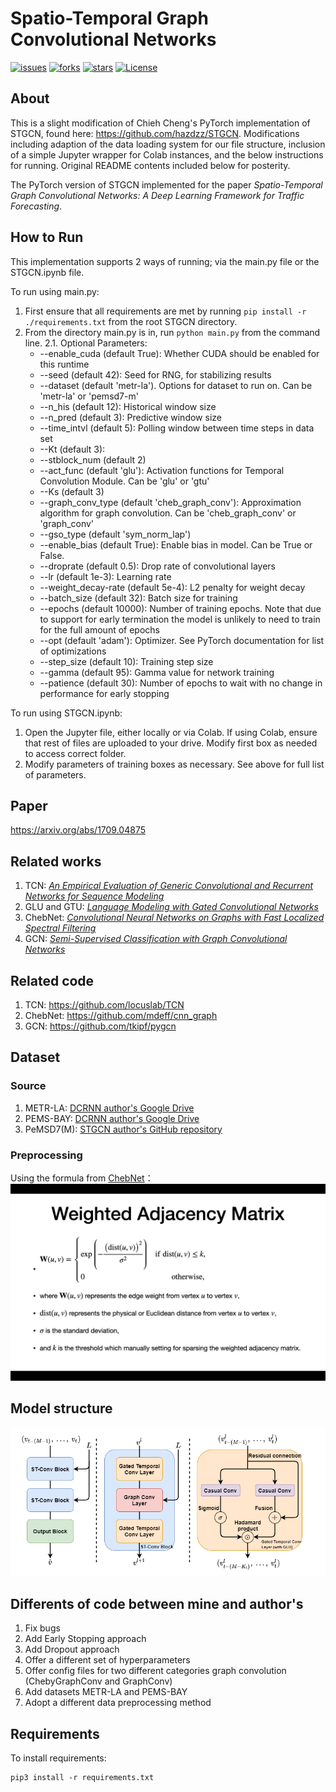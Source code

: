 
# Spatio-Temporal Graph Convolutional Networks
[![issues](https://img.shields.io/github/issues/hazdzz/STGCN)](https://github.com/hazdzz/STGCN/issues)
[![forks](https://img.shields.io/github/forks/hazdzz/STGCN)](https://github.com/hazdzz/STGCN/network/members)
[![stars](https://img.shields.io/github/stars/hazdzz/STGCN)](https://github.com/hazdzz/STGCN/stargazers)
[![License](https://img.shields.io/github/license/hazdzz/STGCN)](./LICENSE)

## About
This is a slight modification of Chieh Cheng's PyTorch implementation of STGCN, found here: https://github.com/hazdzz/STGCN. Modifications including adaption of the data loading system for our file structure, inclusion of a simple Jupyter wrapper for Colab instances, and the below instructions for running. Original README contents included below for posterity.

The PyTorch version of STGCN implemented for the paper *Spatio-Temporal Graph Convolutional Networks:
A Deep Learning Framework for Traffic Forecasting*.

## How to Run
This implementation supports 2 ways of running; via the main.py file or the STGCN.ipynb file.

To run using main.py:
1. First ensure that all requirements are met by running `pip install -r ./requirements.txt` from the root STGCN directory.
2. From the directory main.py is in, run `python main.py` from the command line.
2.1. Optional Parameters:
	-  -\-enable_cuda (default True): Whether CUDA should be enabled for this runtime
	- -\-seed (default 42): Seed for RNG, for stabilizing results
	- -\-dataset (default 'metr-la'). Options for dataset to run on. Can be 'metr-la' or 'pemsd7-m'
	- -\-n_his (default 12): Historical window size
	- -\-n_pred (default 3): Predictive window size
	- -\-time_intvl (default 5): Polling window between time steps in data set
	- -\-Kt (default 3):
	- -\-stblock_num (default 2)
	- -\-act_func (default 'glu'): Activation functions for Temporal Convolution Module. Can be 'glu' or 'gtu'
	- -\-Ks (default 3)
	- -\-graph_conv_type (default 'cheb_graph_conv'): Approximation algorithm for graph convolution. Can be 'cheb_graph_conv' or 'graph_conv'
	- -\-gso_type (default 'sym_norm_lap')
	- -\-enable_bias (default True): Enable bias in model. Can be True or False.
	- -\-droprate (default 0.5): Drop rate of convolutional layers
	- -\-lr (default 1e-3): Learning rate
	- -\-weight_decay-rate (default 5e-4): L2 penalty for weight decay
	- -\-batch_size (default 32): Batch size for training
	- -\-epochs (default 10000): Number of training epochs. Note that due to support for early termination the model is unlikely to need to train for the full amount of epochs
	- -\-opt (default 'adam'): Optimizer. See PyTorch documentation for list of optimizations
	- -\-step_size (default 10): Training step size
	- -\-gamma (default 95): Gamma value for network training
	- -\-patience (default 30): Number of epochs to wait with no change in performance for early stopping

To run using STGCN.ipynb:
1. Open the Jupyter file, either locally or via Colab. If using Colab, ensure that rest of files are uploaded to your drive. Modify first box as needed to access correct folder.
2. Modify parameters of training boxes as necessary. See above for full list of parameters.

## Paper
https://arxiv.org/abs/1709.04875

## Related works
1. TCN: [*An Empirical Evaluation of Generic Convolutional and Recurrent Networks for Sequence Modeling*](https://arxiv.org/abs/1803.01271)
2. GLU and GTU: [*Language Modeling with Gated Convolutional Networks*](https://arxiv.org/abs/1612.08083)
3. ChebNet: [*Convolutional Neural Networks on Graphs with Fast Localized Spectral Filtering*](https://arxiv.org/abs/1606.09375)
4. GCN: [*Semi-Supervised Classification with Graph Convolutional Networks*](https://arxiv.org/abs/1609.02907)

## Related code
1. TCN: https://github.com/locuslab/TCN
2. ChebNet: https://github.com/mdeff/cnn_graph
3. GCN: https://github.com/tkipf/pygcn

## Dataset
### Source
1. METR-LA: [DCRNN author's Google Drive](https://drive.google.com/file/d/1pAGRfzMx6K9WWsfDcD1NMbIif0T0saFC/view?usp=sharing)
2. PEMS-BAY: [DCRNN author's Google Drive](https://drive.google.com/file/d/1wD-mHlqAb2mtHOe_68fZvDh1LpDegMMq/view?usp=sharing)
3. PeMSD7(M): [STGCN author's GitHub repository](https://github.com/VeritasYin/STGCN_IJCAI-18/blob/master/data_loader/PeMS-M.zip)

### Preprocessing
Using the formula from [ChebNet](https://arxiv.org/abs/1606.09375)：
<img src="./figure/weighted_adjacency_matrix.png" style="zoom:100%" />

## Model structure
<img src="./figure/stgcn_model_structure.png" style="zoom:100%" />

## Differents of code between mine and author's
1. Fix bugs 
2. Add Early Stopping approach
3. Add Dropout approach
4. Offer a different set of hyperparameters
5. Offer config files for two different categories graph convolution (ChebyGraphConv and GraphConv)
6. Add datasets METR-LA and PEMS-BAY
7. Adopt a different data preprocessing method

## Requirements
To install requirements:
```console
pip3 install -r requirements.txt
```